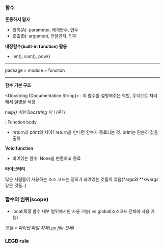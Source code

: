 ### 함수

**혼동하지 말자**

* 정의(A): parameter, 매개변수, 인수
* 호출(B): argument, 전달인자, 인자



**내장함수(built-in function) 활용**

* len(), sum(), pow()



*********

package > module > function

*******

**함수 기본 구조**

<keyword> <name> <parameters>

<Docstring (Documentation String)> : 이 함수를 설명해주는 역할, 주석으로 처리해서 설명을 작성

*help(<name>) 치면 Docstring 이 나온다*

<return> : Function body



* return과 print의 차이? return을 만나면 함수가 종료되는 것. print는 단순히 값을 출력



**Void function**

* 비어있는 함수. None을 반환하고 종료



**라이브러리**

많은 사람들이 사용하는 소스 코드는 정의가 되어있는 것들이 있음(*args와 **kwargs 같은 것들..)



### 함수의 범위(scope)

* local(특정 함수 내부 범위에서만 사용 가능) vs global(소스코드 전체에 사용 가능)



*모듈 = 파이썬 파일 자체(.py file 전체)*



### LEGB rule







 
